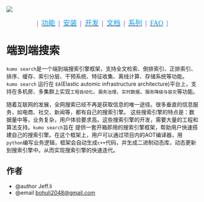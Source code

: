 ![][1]

<p align="center">
    <a></a> <font face="黑体" color=#6628ff size=4>|&nbsp; </font></a>
    <a href="docs/product.md"><font face="黑体" color=#0099fc size=4>功能</font></a>
    <a></a> <font face="黑体" color=#6628ff size=4> &nbsp;|&nbsp; </font></a>
    <a href="docs/install.md"><font face="黑体" color=#0099fc size=4>安装</font></a>
    <a></a> <font face="黑体" color=#6628ff size=4> &nbsp;|&nbsp; </font></a>
    <a href="docs/develop.md"><font face="黑体" color=#0099fc size=4>开发</font></a>
    <a></a> <font face="黑体" color=#6628ff size=4> &nbsp;|&nbsp; </font></a>
    <a href="docs/docs.md"><font face="黑体" color=#0099fc size=4>文档</font></a>
    <a></a> <font face="黑体" color=#6628ff size=4> &nbsp;|&nbsp; </font></a>
    <a href="docs/lecture.md"><font face="黑体" color=#0099fc size=4>系列</font></a>
    <a></a> <font face="黑体" color=#6628ff size=4> &nbsp;|&nbsp; </font></a>
    <a href="acknowledgments.md"><font face="黑体" color=#0099fc size=4>FAQ</font></a>
    <a></a> <font face="黑体" color=#6628ff size=4> &nbsp;|</font></a>
</p>

# 端到端搜索

`kumo search`是一个端到端搜索引擎框架，支持全文检索、倒排索引、正排索引、排序、缓存、索引分层、干预系统、特征收集、离线计算、存储系统等功能。`kumo search`
运行在 `EA`(Elastic automic infrastructure architecture)平台上，支持在多机房、多集群上实现`工程自动化`、`服务治理`、`实时数据`、`服务降级与容灾`等功能。

随着互联网的发展，全网搜索已经不再是获取信息的唯一途径。很多垂直的信息服务，如电商、社交、新闻等，都有自己的搜索引擎。
这些搜索引擎的特点是：数据量中等，业务复杂，用户体验要求高。这些搜索引擎的开发，需要大量的工程和算法支持。`kumo search`旨在
提供一套开箱即用的搜索引擎框架，帮助用户快速搭建自己的搜索引擎。在这个框架上，用户可以通过项目内的AOT编译器，用
`python`编写业务逻辑，框架会自动生成`c++`代码，并生成二进制动态库，动态更新到搜索引擎中。从而实现搜索引擎的快速迭代。


## 作者
* @author Jeff.li
* @email bohuli2048@gmail.com

[1]: images/kumo_search_logo.png
[2]: images/kumo_search.gif
[3]: images/K_64x64.png